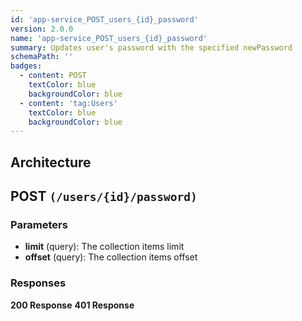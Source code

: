 ```yaml
---
id: 'app-service_POST_users_{id}_password'
version: 2.0.0
name: 'app-service_POST_users_{id}_password'
summary: Updates user's password with the specified newPassword
schemaPath: ''
badges:
  - content: POST
    textColor: blue
    backgroundColor: blue
  - content: 'tag:Users'
    textColor: blue
    backgroundColor: blue
---
```

## Architecture
<NodeGraph />



## POST `(/users/{id}/password)`

### Parameters
- **limit** (query): The collection items limit
- **offset** (query): The collection items offset




### Responses
**200 Response**
<SchemaViewer file="response-200.json" maxHeight="500" id="response-200" />
      **401 Response**
<SchemaViewer file="response-401.json" maxHeight="500" id="response-401" />
